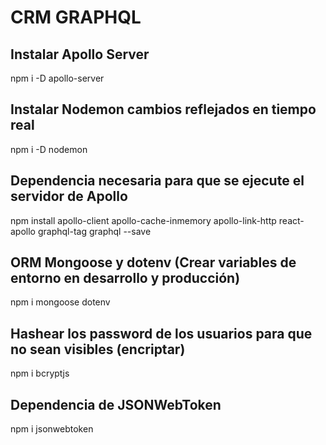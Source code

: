 # CRM GRAPHQL

## Instalar Apollo Server
npm i -D apollo-server
## Instalar Nodemon cambios reflejados en tiempo real
npm i -D nodemon
## Dependencia necesaria para que se ejecute el servidor de Apollo
npm install apollo-client apollo-cache-inmemory apollo-link-http react-apollo graphql-tag graphql --save
## ORM Mongoose y dotenv (Crear variables de entorno en desarrollo y producción)
npm i mongoose dotenv
## Hashear los password de los usuarios para que no sean visibles (encriptar)
npm i bcryptjs 
## Dependencia de JSONWebToken
npm i jsonwebtoken